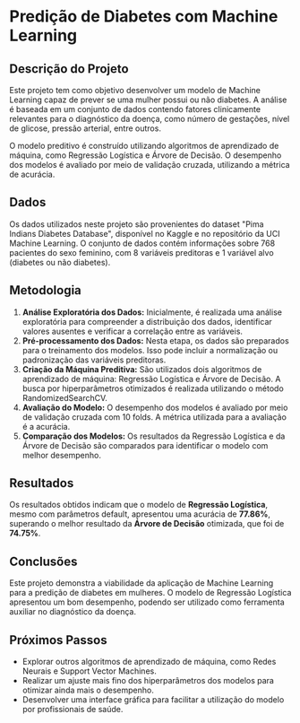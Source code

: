 # Predição de Diabetes com Machine Learning

## Descrição do Projeto

Este projeto tem como objetivo desenvolver um modelo de Machine Learning capaz de prever se uma mulher possui ou não diabetes. A análise é baseada em um conjunto de dados contendo fatores clinicamente relevantes para o diagnóstico da doença, como número de gestações, nível de glicose, pressão arterial, entre outros.

O modelo preditivo é construído utilizando algoritmos de aprendizado de máquina, como Regressão Logística e Árvore de Decisão. O desempenho dos modelos é avaliado por meio de validação cruzada, utilizando a métrica de acurácia.

## Dados

Os dados utilizados neste projeto são provenientes do dataset "Pima Indians Diabetes Database", disponível no Kaggle e no repositório da UCI Machine Learning. O conjunto de dados contém informações sobre 768 pacientes do sexo feminino, com 8 variáveis preditoras e 1 variável alvo (diabetes ou não diabetes).

## Metodologia

1. **Análise Exploratória dos Dados:** Inicialmente, é realizada uma análise exploratória para compreender a distribuição dos dados, identificar valores ausentes e verificar a correlação entre as variáveis.
2. **Pré-processamento dos Dados:** Nesta etapa, os dados são preparados para o treinamento dos modelos. Isso pode incluir a normalização ou padronização das variáveis preditoras.
3. **Criação da Máquina Preditiva:** São utilizados dois algoritmos de aprendizado de máquina: Regressão Logística e Árvore de Decisão. A busca por hiperparâmetros otimizados é realizada utilizando o método RandomizedSearchCV.
4. **Avaliação do Modelo:** O desempenho dos modelos é avaliado por meio de validação cruzada com 10 folds. A métrica utilizada para a avaliação é a acurácia.
5. **Comparação dos Modelos:** Os resultados da Regressão Logística e da Árvore de Decisão são comparados para identificar o modelo com melhor desempenho.

## Resultados

Os resultados obtidos indicam que o modelo de **Regressão Logística**, mesmo com parâmetros default, apresentou uma acurácia de **77.86%**, superando o melhor resultado da **Árvore de Decisão** otimizada, que foi de **74.75%**.

## Conclusões

Este projeto demonstra a viabilidade da aplicação de Machine Learning para a predição de diabetes em mulheres. O modelo de Regressão Logística apresentou um bom desempenho, podendo ser utilizado como ferramenta auxiliar no diagnóstico da doença.

## Próximos Passos

* Explorar outros algoritmos de aprendizado de máquina, como Redes Neurais e Support Vector Machines.
* Realizar um ajuste mais fino dos hiperparâmetros dos modelos para otimizar ainda mais o desempenho.
* Desenvolver uma interface gráfica para facilitar a utilização do modelo por profissionais de saúde.

